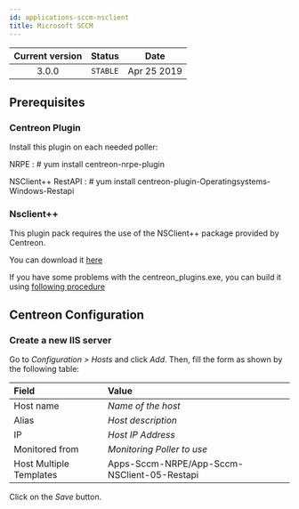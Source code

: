 ```yaml
---
id: applications-sccm-nsclient
title: Microsoft SCCM
---
```


| Current version | Status | Date |
| :-: | :-: | :-: |
| 3.0.0 | `STABLE` | Apr 25 2019 |

## Prerequisites

### Centreon Plugin

Install this plugin on each needed poller:

NRPE : \# yum install centreon-nrpe-plugin

NSClient++ RestAPI : \# yum install centreon-plugin-Operatingsystems-Windows-Restapi

### Nsclient++

This plugin pack requires the use of the NSClient++ package provided by Centreon.

You can download it
[here](https://download.centreon.com/?action=product&product=agent-nsclient&version=0.51&secKey=59d646114079212e03ec09454456a938)

If you have some problems with the centreon\_plugins.exe, you can build it using [following
procedure](https://documentation.centreon.com/docs/centreon-nsclient/en/latest/windows_agent.html#build-your-own-executable)

## Centreon Configuration

### Create a new IIS server

Go to *Configuration \> Hosts* and click *Add*. Then, fill the form as shown by the following table:

| Field                   | Value                                       |
| :---------------------- | :------------------------------------------ |
| Host name               | *Name of the host*                          |
| Alias                   | *Host description*                          |
| IP                      | *Host IP Address*                           |
| Monitored from          | *Monitoring Poller to use*                  |
| Host Multiple Templates | Apps-Sccm-NRPE/App-Sccm-NSClient-05-Restapi |

Click on the *Save* button.


